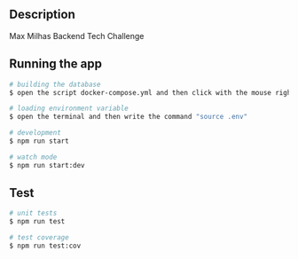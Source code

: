 ## Description

Max Milhas Backend Tech Challenge

## Running the app

```bash
# building the database
$ open the script docker-compose.yml and then click with the mouse right button and then, at compose up.

# loading environment variable
$ open the terminal and then write the command "source .env"

# development
$ npm run start

# watch mode
$ npm run start:dev
```

## Test

```bash
# unit tests
$ npm run test

# test coverage
$ npm run test:cov
```
